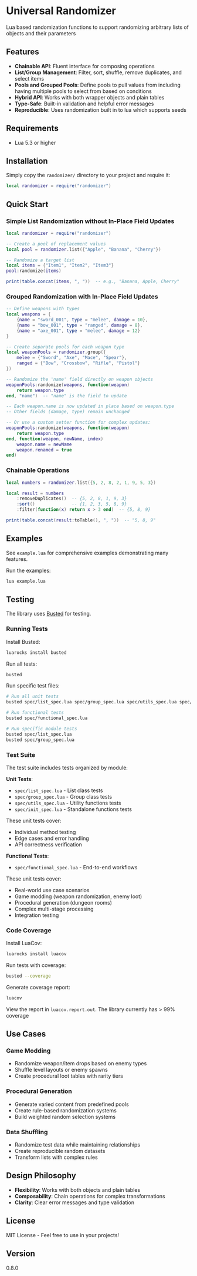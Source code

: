 # Universal Randomizer

Lua based randomization functions to support randomizing arbitrary lists of objects and their parameters

## Features

- **Chainable API**: Fluent interface for composing operations
- **List/Group Management**: Filter, sort, shuffle, remove duplicates, and select items
- **Pools and Grouped Pools**: Define pools to pull values from including having multiple pools to select from based on conditions
- **Hybrid API**: Works with both wrapper objects and plain tables
- **Type-Safe**: Built-in validation and helpful error messages
- **Reproducible**: Uses randomization built in to lua which supports seeds

## Requirements

- Lua 5.3 or higher

## Installation

Simply copy the `randomizer/` directory to your project and require it:

```lua
local randomizer = require("randomizer")
```

## Quick Start

### Simple List Randomization without In-Place Field Updates

```lua
local randomizer = require("randomizer")

-- Create a pool of replacement values
local pool = randomizer.list({"Apple", "Banana", "Cherry"})

-- Randomize a target list
local items = {"Item1", "Item2", "Item3"}
pool:randomize(items)

print(table.concat(items, ", "))  -- e.g., "Banana, Apple, Cherry"
```

### Grouped Randomization with In-Place Field Updates

```lua
-- Define weapons with types
local weapons = {
    {name = "sword_001", type = "melee", damage = 10},
    {name = "bow_001", type = "ranged", damage = 8},
    {name = "axe_001", type = "melee", damage = 12}
}

-- Create separate pools for each weapon type
local weaponPools = randomizer.group({
    melee = {"Sword", "Axe", "Mace", "Spear"},
    ranged = {"Bow", "Crossbow", "Rifle", "Pistol"}
})

-- Randomize the 'name' field directly on weapon objects
weaponPools:randomize(weapons, function(weapon)
    return weapon.type
end, "name")  -- "name" is the field to update

-- Each weapon.name is now updated in place based on weapon.type
-- Other fields (damage, type) remain unchanged

-- Or use a custom setter function for complex updates:
weaponPools:randomize(weapons, function(weapon)
    return weapon.type
end, function(weapon, newName, index)
    weapon.name = newName
    weapon.renamed = true
end)
```

### Chainable Operations

```lua
local numbers = randomizer.list({5, 2, 8, 2, 1, 9, 5, 3})

local result = numbers
    :removeDuplicates()  -- {5, 2, 8, 1, 9, 3}
    :sort()              -- {1, 2, 3, 5, 8, 9}
    :filter(function(x) return x > 3 end)  -- {5, 8, 9}

print(table.concat(result:toTable(), ", "))  -- "5, 8, 9"
```

## Examples

See `example.lua` for comprehensive examples demonstrating many features.

Run the examples:

```bash
lua example.lua
```

## Testing

The library uses [Busted](https://olivinelabs.com/busted/) for testing.

### Running Tests

Install Busted:

```bash
luarocks install busted
```

Run all tests:

```bash
busted
```

Run specific test files:

```bash
# Run all unit tests
busted spec/list_spec.lua spec/group_spec.lua spec/utils_spec.lua spec/init_spec.lua

# Run functional tests
busted spec/functional_spec.lua

# Run specific module tests
busted spec/list_spec.lua
busted spec/group_spec.lua
```

### Test Suite

The test suite includes tests organized by module:

**Unit Tests**:
- `spec/list_spec.lua` - List class tests 
- `spec/group_spec.lua` - Group class tests 
- `spec/utils_spec.lua` - Utility functions tests 
- `spec/init_spec.lua` - Standalone functions tests 

These unit tests cover:
- Individual method testing
- Edge cases and error handling
- API correctness verification

**Functional Tests**:
- `spec/functional_spec.lua` - End-to-end workflows

These unit tests cover:
- Real-world use case scenarios
- Game modding (weapon randomization, enemy loot)
- Procedural generation (dungeon rooms)
- Complex multi-stage processing
- Integration testing

### Code Coverage

Install LuaCov:

```bash
luarocks install luacov
```

Run tests with coverage:

```bash
busted --coverage
```

Generate coverage report:

```bash
luacov
```

View the report in `luacov.report.out`. The library currently has > 99% coverage

## Use Cases

### Game Modding
- Randomize weapon/item drops based on enemy types
- Shuffle level layouts or enemy spawns
- Create procedural loot tables with rarity tiers

### Procedural Generation
- Generate varied content from predefined pools
- Create rule-based randomization systems
- Build weighted random selection systems

### Data Shuffling
- Randomize test data while maintaining relationships
- Create reproducible random datasets
- Transform lists with complex rules

## Design Philosophy

- **Flexibility**: Works with both objects and plain tables
- **Composability**: Chain operations for complex transformations
- **Clarity**: Clear error messages and type validation

## License

MIT License - Feel free to use in your projects!

## Version

0.8.0



